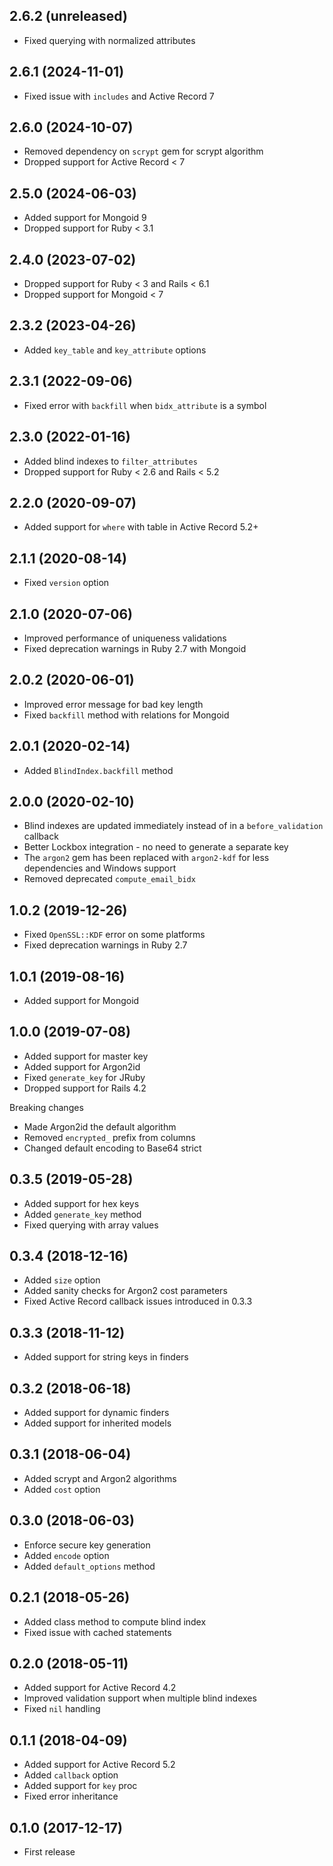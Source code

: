 ## 2.6.2 (unreleased)

- Fixed querying with normalized attributes

## 2.6.1 (2024-11-01)

- Fixed issue with `includes` and Active Record 7

## 2.6.0 (2024-10-07)

- Removed dependency on `scrypt` gem for scrypt algorithm
- Dropped support for Active Record < 7

## 2.5.0 (2024-06-03)

- Added support for Mongoid 9
- Dropped support for Ruby < 3.1

## 2.4.0 (2023-07-02)

- Dropped support for Ruby < 3 and Rails < 6.1
- Dropped support for Mongoid < 7

## 2.3.2 (2023-04-26)

- Added `key_table` and `key_attribute` options

## 2.3.1 (2022-09-06)

- Fixed error with `backfill` when `bidx_attribute` is a symbol

## 2.3.0 (2022-01-16)

- Added blind indexes to `filter_attributes`
- Dropped support for Ruby < 2.6 and Rails < 5.2

## 2.2.0 (2020-09-07)

- Added support for `where` with table in Active Record 5.2+

## 2.1.1 (2020-08-14)

- Fixed `version` option

## 2.1.0 (2020-07-06)

- Improved performance of uniqueness validations
- Fixed deprecation warnings in Ruby 2.7 with Mongoid

## 2.0.2 (2020-06-01)

- Improved error message for bad key length
- Fixed `backfill` method with relations for Mongoid

## 2.0.1 (2020-02-14)

- Added `BlindIndex.backfill` method

## 2.0.0 (2020-02-10)

- Blind indexes are updated immediately instead of in a `before_validation` callback
- Better Lockbox integration - no need to generate a separate key
- The `argon2` gem has been replaced with `argon2-kdf` for less dependencies and Windows support
- Removed deprecated `compute_email_bidx`

## 1.0.2 (2019-12-26)

- Fixed `OpenSSL::KDF` error on some platforms
- Fixed deprecation warnings in Ruby 2.7

## 1.0.1 (2019-08-16)

- Added support for Mongoid

## 1.0.0 (2019-07-08)

- Added support for master key
- Added support for Argon2id
- Fixed `generate_key` for JRuby
- Dropped support for Rails 4.2

Breaking changes

- Made Argon2id the default algorithm
- Removed `encrypted_` prefix from columns
- Changed default encoding to Base64 strict

## 0.3.5 (2019-05-28)

- Added support for hex keys
- Added `generate_key` method
- Fixed querying with array values

## 0.3.4 (2018-12-16)

- Added `size` option
- Added sanity checks for Argon2 cost parameters
- Fixed Active Record callback issues introduced in 0.3.3

## 0.3.3 (2018-11-12)

- Added support for string keys in finders

## 0.3.2 (2018-06-18)

- Added support for dynamic finders
- Added support for inherited models

## 0.3.1 (2018-06-04)

- Added scrypt and Argon2 algorithms
- Added `cost` option

## 0.3.0 (2018-06-03)

- Enforce secure key generation
- Added `encode` option
- Added `default_options` method

## 0.2.1 (2018-05-26)

- Added class method to compute blind index
- Fixed issue with cached statements

## 0.2.0 (2018-05-11)

- Added support for Active Record 4.2
- Improved validation support when multiple blind indexes
- Fixed `nil` handling

## 0.1.1 (2018-04-09)

- Added support for Active Record 5.2
- Added `callback` option
- Added support for `key` proc
- Fixed error inheritance

## 0.1.0 (2017-12-17)

- First release
